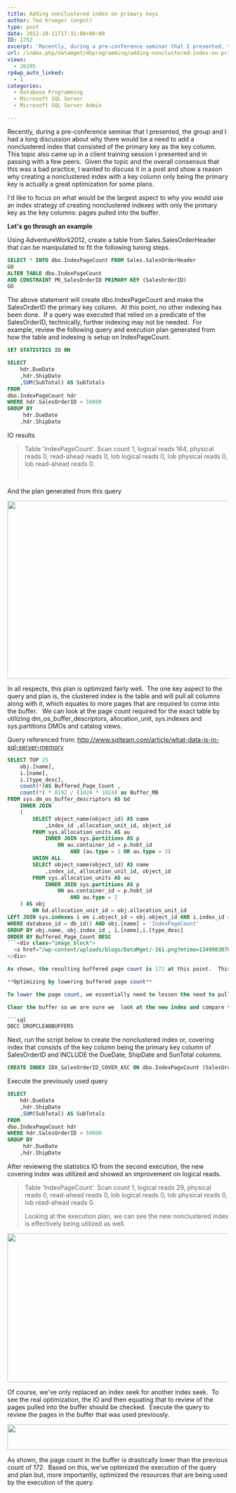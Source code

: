 ```yaml
---
title: Adding nonclustered index on primary keys
author: Ted Krueger (onpnt)
type: post
date: 2012-10-11T17:31:00+00:00
ID: 1752
excerpt: 'Recently, during a pre-conference seminar that I presented, the group and I had a long discussion about why there would be a need to add a nonclustered index that consisted of the primary key as the key column.  This topic also came up in a client train&hellip;'
url: /index.php/datamgmt/dbprogramming/adding-nonclustered-index-on-primary/
views:
  - 26205
rp4wp_auto_linked:
  - 1
categories:
  - Database Programming
  - Microsoft SQL Server
  - Microsoft SQL Server Admin

---
```

Recently, during a pre-conference seminar that I presented, the group and I had a long discussion about why there would be a need to add a nonclustered index that consisted of the primary key as the key column.  This topic also came up in a client training session I presented and in passing with a few peers.  Given the topic and the overall consensus that this was a bad practice, I wanted to discuss it in a post and show a reason why creating a nonclustered index with a key column only being the primary key is actually a great optimization for some plans.

I'd like to focus on what would be the largest aspect to why you would use an index strategy of creating nonclustered indexes with only the primary key as the key columns: pages pulled into the buffer.

**Let's go through an example**

Using AdventureWork2012, create a table from Sales.SalesOrderHeader that can be manipulated to fit the following tuning steps.

```sql
SELECT * INTO dbo.IndexPageCount FROM Sales.SalesOrderHeader
GO
ALTER TABLE dbo.IndexPageCount 
ADD CONSTRAINT PK_SalesOrderID PRIMARY KEY (SalesOrderID) 
GO
```
The above statement will create dbo.IndexPageCount and make the SalesOrderID the primary key column.  At this point, no other indexing has been done.  If a query was executed that relied on a predicate of the SalesOrderID, technically, further indexing may not be needed.  For example, review the following query and execution plan generated from how the table and indexing is setup on IndexPageCount.

```sql
SET STATISTICS IO ON

SELECT 
	hdr.DueDate
	,hdr.ShipDate
	,SUM(SubTotal) AS SubTotals
FROM
dbo.IndexPageCount hdr 
WHERE hdr.SalesOrderID < 50000
GROUP BY 
	 hdr.DueDate
	,hdr.ShipDate
```
IO results

> Table 'IndexPageCount'. Scan count 1, logical reads 164, physical reads 0, read-ahead reads 0, lob logical reads 0, lob physical reads 0, lob read-ahead reads 0.</p>
 

And the plan generated from this query

<div class="image_block">
  <a href="/wp-content/uploads/blogs/DataMgmt/nconpk_1.gif?mtime=1349983070"><img alt="" src="/wp-content/uploads/blogs/DataMgmt/nconpk_1.gif?mtime=1349983070" width="624" height="404" /></a>
</div>

In all respects, this plan is optimized fairly well.  The one key aspect to the query and plan is, the clustered index is the table and will pull all columns along with it, which equates to more pages that are required to come into the buffer.   We can look at the page count required for the exact table by utilizing dm\_os\_buffer\_descriptors, allocation\_unit, sys.indexes and sys.partitions DMOs and catalog views.

Query referenced from: <http://www.sqlteam.com/article/what-data-is-in-sql-server-memory>

```sql
SELECT TOP 25 
	obj.[name],
	i.[name],
	i.[type_desc],
	count(*)AS Buffered_Page_Count ,
	count(*) * 8192 / (1024 * 1024) as Buffer_MB
FROM sys.dm_os_buffer_descriptors AS bd 
    INNER JOIN 
    (
        SELECT object_name(object_id) AS name 
            ,index_id ,allocation_unit_id, object_id
        FROM sys.allocation_units AS au
            INNER JOIN sys.partitions AS p 
                ON au.container_id = p.hobt_id 
                    AND (au.type = 1 OR au.type = 3)
        UNION ALL
        SELECT object_name(object_id) AS name   
            ,index_id, allocation_unit_id, object_id
        FROM sys.allocation_units AS au
            INNER JOIN sys.partitions AS p 
                ON au.container_id = p.hobt_id 
                    AND au.type = 2
    ) AS obj 
        ON bd.allocation_unit_id = obj.allocation_unit_id
LEFT JOIN sys.indexes i on i.object_id = obj.object_id AND i.index_id = obj.index_id
WHERE database_id = db_id() AND obj.[name] = 'IndexPageCount'
GROUP BY obj.name, obj.index_id , i.[name],i.[type_desc]
ORDER BY Buffered_Page_Count DESC
```<div class="image_block">
  <a href="/wp-content/uploads/blogs/DataMgmt/-161.png?mtime=1349983070"><img alt="" src="/wp-content/uploads/blogs/DataMgmt/-161.png?mtime=1349983070" width="516" height="73" /></a>
</div>

As shown, the resulting buffered page count is 172 at this point.  This page count is where we want to optimize the query and see how the indexing strategy can assist in lowering the overall page count and buffer utilization.

**Optimizing by lowering buffered page count**

To lower the page count, we essentially need to lessen the need to pull the pages that come along with the seek operation on the clustered index.  This can be done by indexing the primary key and effectively covering the query by including in the nonkey columns, the resulting columns in the query, or better known as, a covering index.

Clear the buffer so we are sure we  look at the new index and compare the page count in the buffer to the previous results.

```sql
DBCC DROPCLEANBUFFERS
```


Next, run the script below to create the nonclustered index or, covering index that consists of the key column being the primary key column of SalesOrderID and INCLUDE the DueDate, ShipDate and SunTotal columns.

```sql
CREATE INDEX IDX_SalesOrderID_COVER_ASC ON dbo.IndexPageCount (SalesOrderID) INCLUDE (DueDate,ShipDate,SubTotal)
```


Execute the previously used query

```sql
SELECT 
	hdr.DueDate
	,hdr.ShipDate
	,SUM(SubTotal) AS SubTotals
FROM
dbo.IndexPageCount hdr 
WHERE hdr.SalesOrderID < 50000
GROUP BY 
	 hdr.DueDate
	,hdr.ShipDate
```
After reviewing the statistics IO from the second execution, the new covering index was utilized and showed an improvement on logical reads.

> Table 'IndexPageCount'. Scan count 1, logical reads 29, physical reads 0, read-ahead reads 0, lob logical reads 0, lob physical reads 0, lob read-ahead reads 0.</p>
Looking at the execution plan, we can see the new nonclustered index is effectively being utilized as well.

<div class="image_block">
  <a href="/wp-content/uploads/blogs/DataMgmt/-162.png?mtime=1349983071"><img alt="" src="/wp-content/uploads/blogs/DataMgmt/-162.png?mtime=1349983071" width="624" height="338" /></a>
</div>

Of course, we've only replaced an index seek for another index seek.  To see the real optimization, the IO and then equating that to review of the pages pulled into the buffer should be checked.  Execute the query to review the pages in the buffer that was used previously.

<div class="image_block">
  <a href="/wp-content/uploads/blogs/DataMgmt/-163.png?mtime=1349983071"><img alt="" src="/wp-content/uploads/blogs/DataMgmt/-163.png?mtime=1349983071" width="607" height="58" /></a>
</div>

As shown, the page count in the buffer is drastically lower than the previous count of 172.  Based on this, we've optimized the execution of the query and plan but, more importantly, optimized the resources that are being used by the execution of the query.